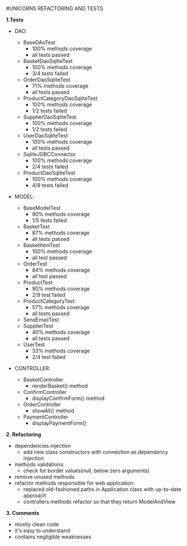 #UNICORNS REFACTORING AND TESTS

**1.Tests**

* DAO:
    * BaseDAoTest
        * 100% methods coverage
        * all tests passed
    * BasketDaoSqliteTest
        * 100% methods coverage
        * 3/4 tests failed
    * OrderDaoSqliteTest
        * 71% methods coverage
        * all tests passed
    * ProductCategoryDaoSqliteTest
        * 100% methods coverage
        * 1/2 tests failed
    * SupplierDaoSqliteTest
        * 100% methods coverage
        * 1/2 tests failed
    * UserDaoSqliteTest
        * 100% methods coverage
        * all tests passed
    * SqliteJDBCConnector
        * 100% methods coverage
        * 2/4 tests failed
    * ProductDaoSqliteTest
         * 100% methods coverage
         * 4/9 tests failed

* MODEL:
    * BaseModelTest
        * 90% methods coverage
        * 1/5 tests failed
    * BasketTest
        * 87% methods coverage
        * all tests passed
    * BasketItemTest
        * 100% methods coverage
        * all test passed
    * OrderTest
        * 84% methods coverage
        * all test passed
    * ProductTest
        * 90% methods coverage
        * 2/9 test failed
    * ProductCategoryTest
        * 57% methods coverage
        * all tests passed
    * SendEmailTest
    * SupplierTest
        * 40% methods coverage
        * all tests passed
    * UserTest
        * 33% methods coverage
        * 2/4 test failed
        
* CONTROLLER:
    * BasketController
        * renderBasket() method
    * ConfirmController
        * displayConfirmForm() method
    * OrderController
        * showAll() method
    * PaymentController
        * displayPaymentForm()

**2. Refactoring**

- dependencies injection
    * add new class constructors with connection as dependency injection
- methods validations:
    * check for border values(null, below zero arguments)
- remove unused methods
- refactor methods responsible for web application:
    * replaced old-fashioned paths in Application class with up-to-date approach
    * controllers methods refactor so that they return ModelAndView


**3. Comments**

- mostly clean code 
- it's easy to understand
- contains negligible weaknesses






